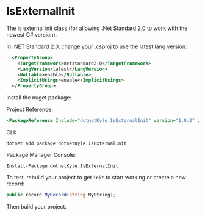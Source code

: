 # IsExternalInit
The is external init class (for allowing .Net Standard 2.0 to work with the newest C# version).

In .NET Standard 2.0, change your .csproj to use the latest lang version:

```xml
  <PropertyGroup>
    <TargetFramework>netstandard2.0</TargetFramework>
	<LangVersion>latest</LangVersion>
	<Nullable>enable</Nullable>
	<ImplicitUsings>enable</ImplicitUsings>
  </PropertyGroup>
```

Install the nuget package: 

Project Reference:

```xml
<PackageReference Include="dotnetKyle.IsExternalInit" version="1.0.0" />
```

CLI:

```
dotnet add package dotnetKyle.IsExternalInit
```

Package Manager Console:

```
Install-Package dotnetKyle.IsExternalInit
```

To test, rebuild your project to get `init` to start working or create a new record:

```csharp 
public record MyRecord(string MyString);
```

Then build your project.